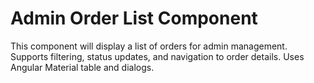 # Admin Order List Component

This component will display a list of orders for admin management. Supports filtering, status updates, and navigation to order details. Uses Angular Material table and dialogs.
